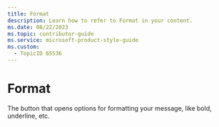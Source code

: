 ```yaml
---
title: Format
description: Learn how to refer to Format in your content.
ms.date: 08/22/2023
ms.topic: contributor-guide
ms.service: microsoft-product-style-guide
ms.custom:
  - TopicID 65536
---
```


# Format

The button that opens options for formatting your message, like bold, underline, etc.

